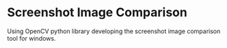 # Screenshot Image Comparison
Using OpenCV python library developing the screenshot image comparison tool for windows.